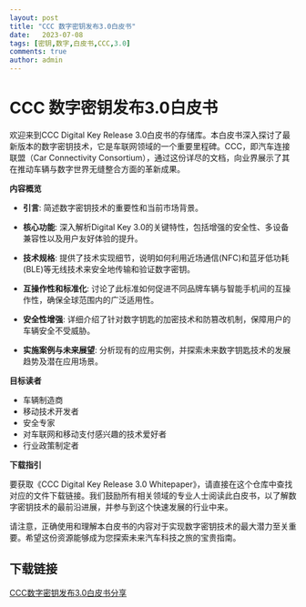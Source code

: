 ```yaml
---
layout: post
title: "CCC 数字密钥发布3.0白皮书"
date:   2023-07-08
tags: [密钥,数字,白皮书,CCC,3.0]
comments: true
author: admin
---
```

# CCC 数字密钥发布3.0白皮书

欢迎来到CCC Digital Key Release 3.0白皮书的存储库。本白皮书深入探讨了最新版本的数字密钥技术，它是车联网领域的一个重要里程碑。CCC，即汽车连接联盟（Car Connectivity Consortium），通过这份详尽的文档，向业界展示了其在推动车辆与数字世界无缝整合方面的革新成果。

**内容概览**

- **引言**: 简述数字密钥技术的重要性和当前市场背景。
  
- **核心功能**: 深入解析Digital Key 3.0的关键特性，包括增强的安全性、多设备兼容性以及用户友好体验的提升。
  
- **技术规格**: 提供了技术实现细节，说明如何利用近场通信(NFC)和蓝牙低功耗(BLE)等无线技术来安全地传输和验证数字密钥。
  
- **互操作性和标准化**: 讨论了此标准如何促进不同品牌车辆与智能手机间的互操作性，确保全球范围内的广泛适用性。
  
- **安全性增强**: 详细介绍了针对数字钥匙的加密技术和防篡改机制，保障用户的车辆安全不受威胁。
  
- **实施案例与未来展望**: 分析现有的应用实例，并探索未来数字钥匙技术的发展趋势及潜在应用场景。

**目标读者**

- 车辆制造商
- 移动技术开发者
- 安全专家
- 对车联网和移动支付感兴趣的技术爱好者
- 行业政策制定者

**下载指引**

要获取《CCC Digital Key Release 3.0 Whitepaper》，请直接在这个仓库中查找对应的文件下载链接。我们鼓励所有相关领域的专业人士阅读此白皮书，以了解数字密钥技术的最前沿进展，并参与到这个快速发展的行业中来。

请注意，正确使用和理解本白皮书的内容对于实现数字密钥技术的最大潜力至关重要。希望这份资源能够成为您探索未来汽车科技之旅的宝贵指南。

## 下载链接

[CCC数字密钥发布3.0白皮书分享](https://pan.quark.cn/s/c38dc1ac9eb4)